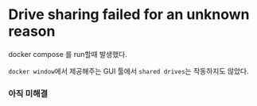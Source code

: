 # Drive sharing failed for an unknown reason

docker compose 를 run할때 발생했다.

`docker window`에서 제공해주는 GUI 툴에서 `shared drives`는 작동하지도 않았다.



### 아직 미해결